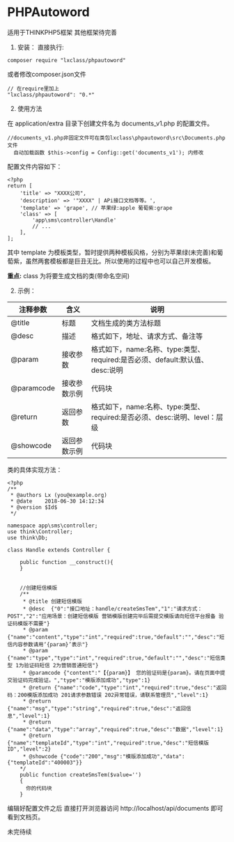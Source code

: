 # PHPAutoword
适用于THINKPHP5框架 其他框架待完善
1. 安装：
直接执行:
```
composer require "lxclass/phpautoword"
```
或者修改composer.json文件
```
// 在require里加上
"lxclass/phpautoword": "0.*"
```
2. 使用方法

在 application/extra 目录下创建文件名为 documents_v1.php 的配置文件。 
```
//documents_v1.php非固定文件可在类包lxclass\phpautoword\src\Documents.php 文件
  自动加载函数 $this->config = Config::get('documents_v1'); 内修改
```
配置文件内容如下：
```
<?php
return [
    'title' => "XXXX公司",  
    'description' => '"XXXX" | APi接口文档等等。',
    'template' => 'grape', // 苹果绿:apple 葡萄紫:grape
    'class' => [
        'app\sms\controller\Handle'
        // ...
    ],
];
```
其中 template 为模板类型，暂时提供两种模板风格，分别为苹果绿(未完善)和葡萄紫，虽然两套模板都是巨丑无比。所以使用的过程中也可以自己开发模板。

**重点:** class 为将要生成文档的类(带命名空间)

2. 示例：

| 注释参数 | 含义 | 说明 |
| - | - | - |
| @title | 标题 | 文档生成的类方法标题 |
| @desc | 描述 | 格式如下，地址、请求方式、备注等 |
| @param | 接收参数 | 格式如下，name:名称、type:类型、required:是否必须、default:默认值、desc:说明 |
| @paramcode | 接收参数示例 | 代码块 |
| @return | 返回参数 | 格式如下，name:名称、type:类型、required:是否必须、desc:说明、level：层级 |
| @showcode | 返回参数示例 | 代码块 |

类的具体实现方法：

```
<?php
/**
 * @authors Lx (you@example.org)
 * @date    2018-06-30 14:12:34
 * @version $Id$
 */

namespace app\sms\controller;
use think\Controller;
use think\Db;

class Handle extends Controller {

	public function __construct(){
    }


    //创建短信模版
    /**
     * @title 创建短信模版
     * @desc  {"0":"接口地址：handle/createSmsTem","1":"请求方式：POST","2":"应用场景：创建短信模版 营销模版创建完毕后需提交模版请向短信平台报备 验证码模版不需要"}
     * @param {"name":"content","type":"int","required":true,"default":"","desc":"短信内容参数请用‘{param}’表示"}
     * @param {"name":"type","type":"int","required":true,"default":"","desc":"短信类型 1为验证码短信 2为营销普通短信"}
     * @paramcode {"content":"【{param}】 您的验证码是{param}。请在页面中提交验证码完成验证。","type":"模版添加成功","type":1}
     * @return {"name":"code","type":"int","required":true,"desc":"返回码：200模版添加成功 201请求参数错误 202异常错误，请联系管理员","level":1}
     * @return {"name":"msg","type":"string","required":true,"desc":"返回信息","level":1}
     * @return {"name":"data","type":"array","required":true,"desc":"数据","level":1}
     * @return {"name":"templateId","type":"int","required":true,"desc":"短信模版ID","level":2}
     * @showcode {"code":"200","msg":"模版添加成功","data":{"templateId":"400003"}}
    */
    public function createSmsTem($value='')
    {
      你的代码块
    }
```

编辑好配置文件之后 直接打开浏览器访问 http://localhost/api/documents 即可看到文档页。

未完待续

